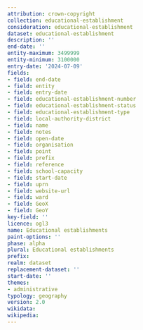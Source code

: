 ```yaml
---
attribution: crown-copyright
collection: educational-establishment
consideration: educational-establishment
dataset: educational-establishment
description: ''
end-date: ''
entity-maximum: 3499999
entity-minimum: 3100000
entry-date: '2024-07-09'
fields:
- field: end-date
- field: entity
- field: entry-date
- field: educational-establishment-number
- field: educational-establishment-status
- field: educational-establishment-type
- field: local-authority-district
- field: name
- field: notes
- field: open-date
- field: organisation
- field: point
- field: prefix
- field: reference
- field: school-capacity
- field: start-date
- field: uprn
- field: website-url
- field: ward
- field: GeoX
- field: GeoY
key-field: ''
licence: ogl3
name: Educational establishments
paint-options: ''
phase: alpha
plural: Educational establishments
prefix: 
realm: dataset
replacement-dataset: ''
start-date: ''
themes:
- administrative
typology: geography
version: 2.0
wikidata: 
wikipedia: 
---
```


